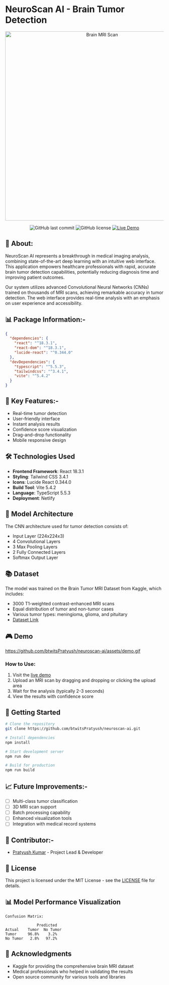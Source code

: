 # NeuroScan AI - Brain Tumor Detection

<div align="center">
  <img src="https://images.unsplash.com/photo-1559757175-0eb30cd8c063?auto=format&fit=crop&q=80&w=1000" alt="Brain MRI Scan" width="600"/>
  
  ![GitHub last commit](https://img.shields.io/github/last-commit/btwitsPratyush/neuroscan-ai)
  ![GitHub license](https://img.shields.io/github/license/btwitsPratyush/neuroscan-ai)
  [![Live Demo](https://img.shields.io/badge/demo-live-purple.svg)](https://symphonious-custard-2ca344.netlify.app)
</div>

## 🧠 About:

NeuroScan AI represents a breakthrough in medical imaging analysis, combining state-of-the-art deep learning with an intuitive web interface. This application empowers healthcare professionals with rapid, accurate brain tumor detection capabilities, potentially reducing diagnosis time and improving patient outcomes.

Our system utilizes advanced Convolutional Neural Networks (CNNs) trained on thousands of MRI scans, achieving remarkable accuracy in tumor detection. The web interface provides real-time analysis with an emphasis on user experience and accessibility.

## 📊 Package Information:-

```json
{
  "dependencies": {
    "react": "^18.3.1",
    "react-dom": "^18.3.1",
    "lucide-react": "^0.344.0"
  },
  "devDependencies": {
    "typescript": "^5.5.3",
    "tailwindcss": "^3.4.1",
    "vite": "^5.4.2"
  }
}
```

## 🎯 Key Features:-

- Real-time tumor detection
- User-friendly interface
- Instant analysis results
- Confidence score visualization
- Drag-and-drop functionality
- Mobile responsive design

## 🛠️ Technologies Used

- **Frontend Framework**: React 18.3.1
- **Styling**: Tailwind CSS 3.4.1
- **Icons**: Lucide React 0.344.0
- **Build Tool**: Vite 5.4.2
- **Language**: TypeScript 5.5.3
- **Deployment**: Netlify


## 🔬 Model Architecture

The CNN architecture used for tumor detection consists of:

- Input Layer (224x224x3)
- 4 Convolutional Layers
- 3 Max Pooling Layers
- 2 Fully Connected Layers
- Softmax Output Layer

## 📚 Dataset

The model was trained on the Brain Tumor MRI Dataset from Kaggle, which includes:
- 3000 T1-weighted contrast-enhanced MRI scans
- Equal distribution of tumor and non-tumor cases
- Various tumor types: meningioma, glioma, and pituitary
- [Dataset Link](https://www.kaggle.com/datasets/masoudnickparvar/brain-tumor-mri-dataset)

## 🎮 Demo

https://github.com/btwitsPratyush/neuroscan-ai/assets/demo.gif

### How to Use:

1. Visit the [live demo](https://symphonious-custard-2ca344.netlify.app)
2. Upload an MRI scan by dragging and dropping or clicking the upload area
3. Wait for the analysis (typically 2-3 seconds)
4. View the results with confidence score

## 🚀 Getting Started

```bash
# Clone the repository
git clone https://github.com/btwitsPratyush/neuroscan-ai.git

# Install dependencies
npm install

# Start development server
npm run dev

# Build for production
npm run build
```

## 📈 Future Improvements:-

- [ ] Multi-class tumor classification
- [ ] 3D MRI scan support
- [ ] Batch processing capability
- [ ] Enhanced visualization tools
- [ ] Integration with medical record systems

## 👥 Contributor:-

- [Pratyush Kumar](https://github.com/btwitsPratyush) - Project Lead & Developer

## 📄 License

This project is licensed under the MIT License - see the [LICENSE](LICENSE) file for details.

## 📊 Model Performance Visualization

```
Confusion Matrix:

              Predicted
Actual    Tumor  No Tumor
Tumor     96.8%    3.2%
No Tumor   2.8%   97.2%
```

## 🙏 Acknowledgments

- Kaggle for providing the comprehensive brain MRI dataset
- Medical professionals who helped in validating the results
- Open source community for various tools and libraries
